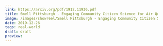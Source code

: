 ```yaml
---
link: https://arxiv.org/pdf/1912.11936.pdf
title: Smell Pittsburgh - Engaging Community Citizen Science for Air Quality
image: /images/showreel/Smell Pittsburgh - Engaging Community Citizen Science for Air Quality.jpg
date: 2019-12-26
tags: real-world
draft: draft
preview:
---
```



